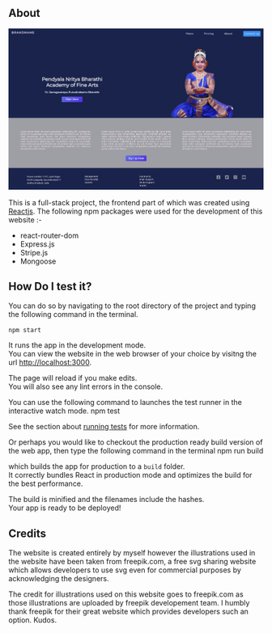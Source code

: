 ## About

![Website Preview](./website-preview.png)

This is a full-stack project, the frontend part of which was created using [Reactjs](https://reactjs.org/).
The following npm packages were used for the development of this website :-
- react-router-dom
- Express.js
- Stripe.js
- Mongoose 

## How Do I test it?

You can do so by navigating to the root directory of the project and typing the following command in the terminal.

    npm start

It runs the app in the development mode.<br />
You can view the website in the web browser of your choice by visitng the url [http://localhost:3000](http://localhost:3000).

The page will reload if you make edits.<br />
You will also see any lint errors in the console.

You can use the following command to launches the test runner in the interactive watch mode.
    npm test

See the section about [running tests](https://facebook.github.io/create-react-app/docs/running-tests) for more information.

Or perhaps you would like to checkout the production ready build version of the web app, then type the following command in the terminal
    npm run build

which builds the app for production to a `build` folder.<br />
It correctly bundles React in production mode and optimizes the build for the best performance.

The build is minified and the filenames include the hashes.<br />
Your app is ready to be deployed!

## Credits
The website is created entirely by myself however the illustrations used in the website have been taken from freepik.com, a free svg sharing website which allows developers to use svg even for commercial purposes by acknowledging the designers.

The credit for illustrations used on this website goes to freepik.com as those illustrations are uploaded by freepik developement team. I humbly thank freepik for their great website which provides developers such an option. Kudos.